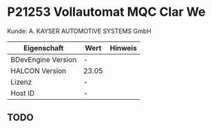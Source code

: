 # P21253 Vollautomat MQC Clar We

Kunde: A. KAYSER AUTOMOTIVE SYSTEMS GmbH  


| Eigenschaft | Wert | Hinweis |
| --- | --- | --- |
| BDevEngine Version | - |  |
| HALCON Version | 23.05 | |
| Lizenz | - |  |
| Host ID | -|  |

## TODO

